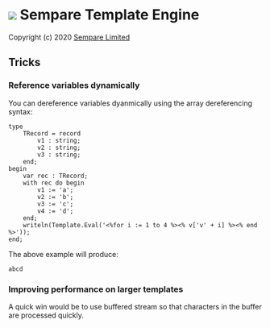 # ![](../images/sempare-logo-45px.png) Sempare Template Engine

Copyright (c) 2020 [Sempare Limited](http://www.sempare.ltd)

## Tricks

### Reference variables dynamically

You can dereference variables dyanmically using the array dereferencing syntax:
```
type
    TRecord = record
        v1 : string;
        v2 : string;
        v3 : string;
    end;
begin
    var rec : TRecord;
    with rec do begin
        v1 := 'a';
        v2 := 'b';
        v3 := 'c';
        v4 := 'd';
    end;
    writeln(Template.Eval('<%for i := 1 to 4 %><% v['v' + i] %><% end %>'));
end;
```
The above example will produce:
```
abcd
```
### Improving performance on larger templates

A quick win would be to use buffered stream so that characters in the buffer are processed quickly.
